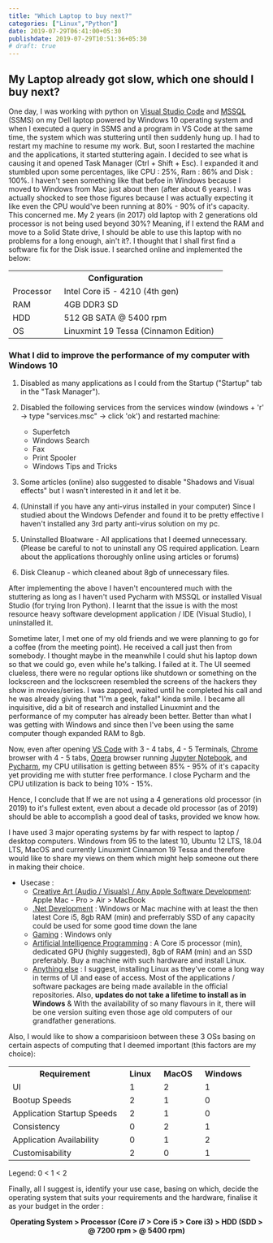 ```yaml
---
title: "Which Laptop to buy next?"
categories: ["Linux","Python"]
date: 2019-07-29T06:41:00+05:30
publishdate: 2019-07-29T10:51:36+05:30
# draft: true
---
```


## My Laptop already got slow, which one should I buy next?

One day, I was working with python on [Visual Studio Code](https://code.visualstudio.com) and [MSSQL](https://www.microsoft.com/en-us/sql-server/sql-server-2019) (SSMS) on my Dell laptop powered by Windows 10 operating system and when I executed a query in SSMS and a program in VS Code at the same time, the system which was stuttering until then suddenly hung up. I had to restart my machine to resume my work. But, soon I restarted the machine and the applications, it started stuttering again. I decided to see what is causing it and opened Task Manager (Ctrl + Shift + Esc). I expanded it and stumbled upon some percentages, like CPU : 25%, Ram : 86% and Disk : 100%. I haven't seen something like that befoe in Windows because I moved to Windows from Mac just about then (after about 6 years). I was actually shocked to see those figures because I was actually expecting it like even the CPU would've been running at 80% - 90% of it's capacity. This concerned me. My 2 years (in 2017) old laptop with 2 generations old processor is not being used beyond 30%? Meaning, if I extend the RAM and move to a Solid State drive, I should be able to use this laptop with no problems for a long enough, ain't it?. I thought that I shall first find a software fix for the Disk issue. I searched online and implemented the below:

<table>
    <tr>
        <th colspan="2">Configuration</th>
    </tr>
    <tr>
        <td>Processor &nbsp;</td>
        <td> Intel Core i5 - 4210 (4th gen) &nbsp;</td>
    </tr>
    <tr>
        <td>RAM &nbsp;</td>
        <td>4GB DDR3 SD &nbsp;</td>
    </tr>
    <tr>
        <td>HDD &nbsp;</td>
        <td>512 GB SATA @ 5400 rpm &nbsp;</td>
    </tr>
    <tr>
        <td>OS &nbsp;</td>
        <td>Linuxmint 19 Tessa (Cinnamon Edition) &nbsp;</td>
    </tr>
</table>

### What I did to improve the performance of my computer with Windows 10

1. Disabled as many applications as I could from the Startup ("Startup" tab in the "Task Manager").

2. Disabled the following services from the services window (windows + 'r' -> type "services.msc" -> click 'ok') and restarted machine:
    - Superfetch
    - Windows Search
    - Fax
    - Print Spooler
    - Windows Tips and Tricks

3. Some articles (online) also suggested to disable "Shadows and Visual effects" but I wasn't interested in it and let it be.

4. (Uninstall if you have any anti-virus installed in your computer) Since I studied about the Windows Defender and found it to be pretty effective I haven't installed any 3rd party anti-virus solution on my pc.

5. Uninstalled Bloatware - All applications that I deemed unnecessary. (Please be careful to not to uninstall any OS required application. Learn about the applications thoroughly online using articles or forums)

6. Disk Cleanup - which cleaned about 8gb of unnecessary files.

After implementing the above I haven't encountered much with the stuttering as long as I haven't used Pycharm with MSSQL or installed Visual Studio (for trying Iron Python). I learnt that the issue is with the most resource heavy software development application / IDE (Visual Studio), I uninstalled it.

Sometime later, I met one of my old friends and we were planning to go for a coffee (from the meeting point). He received a call just then from somebody. I thought maybe in the meanwhile I could shut his laptop down so that we could go, even while he's talking. I failed at it. The UI seemed clueless, there were no regular options like shutdown or something on the lockscreen and the lockscreen resembled the screens of the hackers they show in movies/series. I was zapped, waited until he completed his call and he was already giving that "I'm a geek, faka!" kinda smile. I became all inquisitive, did a bit of research and installed Linuxmint and the performance of my computer has already been better. Better than what I was getting with Windows and since then I've been using the same computer though expanded RAM to 8gb.

Now, even after opening [VS Code](https://code.visualstudio.com/) with 3 - 4 tabs, 4 - 5 Terminals, [Chrome](https://code.visualstudio.com/) browser with 4 - 5 tabs, [Opera](https://www.opera.com/) browser running [Jupyter Notebook](https://jupyter.org/), and [Pycharm](https://www.jetbrains.com/pycharm/), my CPU utilisation is getting between 85% - 95% of it's capacity yet providing me with stutter free performance. I close Pycharm and the CPU utilization is back to being 10% - 15%.

Hence, I conclude that If we are not using a 4 generations old processor (in 2019) to it's fullest extent, even about a decade old processor (as of 2019) should be able to accomplish a good deal of tasks, provided we know how.

I have used 3 major operating systems by far with respect to laptop / desktop computers. Windows from 95 to the latest 10, Ubuntu 12 LTS, 18.04 LTS, MacOS and currently Linuxmint Cinnamon 19 Tessa and therefore would like to share my views on them which might help someone out there in making their choice.

- Usecase :
    - <u>Creative Art (Audio / Visuals) / Any Apple Software Development</u>: Apple Mac - Pro > Air > MacBook
    - <u>.Net Development</u> : Windows or Mac machine with at least the then latest Core i5, 8gb RAM (min) and preferrably SSD of any capacity could be used for some good time down the lane
    - <u>Gaming</u> : Windows only
    - <u>Artificial Intelligence Programming</u> : A Core i5 processor (min), dedicated GPU (highly suggested), 8gb of RAM (min) and an SSD preferably. Buy a machine with such hardware and install Linux.
    - <u>Anything else</u> : I suggest, installing Linux as they've come a long way in terms of UI and ease of access. Most of the applications / software packages are being made available in the official repositories. Also, **updates do not take a lifetime to install as in Windows** & With the availability of so many flavours in it, there will be one version suiting even those age old computers of our grandfather generations.

Also, I would like to show a comparisioon between these 3 OSs basing on certain aspects of computing that I deemed important (this factors are my choice):

<center>
    <table>
        <tr>
            <th>Requirement &nbsp;</th>
            <th>Linux &nbsp;</th>
            <th>MacOS &nbsp;</th>
            <th>Windows &nbsp;</th>
        </tr>
        <tr>
            <td> UI &nbsp;</td>
            <td> 1 &nbsp;</td>
            <td> 2 &nbsp;</td>
            <td> 1 &nbsp;</td>
        </tr>
        <tr>
            <td> Bootup Speeds &nbsp;</td>
            <td> 2 &nbsp;</td>
            <td> 1 &nbsp;</td>
            <td> 0 &nbsp;</td>
        </tr>
        <tr>
            <td> Application Startup Speeds &nbsp;</td>
            <td> 2 &nbsp;</td>
            <td> 1 &nbsp;</td>
            <td> 0 &nbsp;</td>
        </tr>
        <tr>
            <td> Consistency &nbsp;</td>
            <td> 0 &nbsp;</td>
            <td> 2 &nbsp;</td>
            <td> 1 &nbsp;</td>
        </tr>
        <tr>
            <td> Application Availability &nbsp;</td>
            <td> 0 &nbsp;</td>
            <td> 1 &nbsp;</td>
            <td> 2 &nbsp;</td>
        </tr>
        <tr>
            <td> Customisability &nbsp;</td>
            <td> 2 &nbsp;</td>
            <td> 0 &nbsp;</td>
            <td> 1 &nbsp;</td>
        </tr>
    </table>
</center>

Legend: 0 < 1 < 2

Finally, all I suggest is, identify your use case, basing on which, decide the operating system that suits your requirements and the hardware, finalise it as your budget in the order :

<center>
    <b>Operating System > Processor (Core i7 > Core i5 > Core i3) > HDD (SDD > @ 7200 rpm > @ 5400 rpm)</b>
</center>

<!-- Things I didn't like about Windows OS (Vista, 8 and 8.1 versions I hated though) -->

<!-- As one of my most recent guru says, "Computers are good at repetitions". For example, Humans might require all the time in the world to add a billion integers together and give the sum and that's where computers came into picture, originally. But, those repetitions themselves paved way for the implementation of the concepts like Servers, Automation and AI (the most recent repetition utilization technology).

But, to be able to implement those technologies I need a computer that has the capacity / configuration of a latest server if not a super computer, as it has already got about half a decade old and runs at the speed of a computer from the previous century. I think I have to buy a new one. (assuming) I have a budget for a MacBook Pro, I'm not sure of how long would that support me? Cuz, me experiencing the sluggishness of my laptop started with my 2012 edition MacBook Pro itself. I started experiencing the lags in system bootups and application startups from 2017. I genuinely thought, it served me well for 5 years, maybe its time for it's retirement. Then, I had a relatively new Dell laptop with 4th generation Intel Core i5 processor and OS upgraded to Windows 10 (when Microsoft rolled out free upgrade for all users of Windows 7 or newer). I felt it to be comparatively faster to my relatively older MacBook Pro, but still I wasn't happy with the boot-up times or the application startup times but I thought I had no choice, at least for then, until, I buy a beast of a machine.

It was around then that I met my new manager and his age old laptop (could be from the 18th century... a couple of years more and it could find a place for itself in the nearest museum) at work and I wondered and asked him "how are you still managing with your laptop, how old is it? what are the boot up times with Windows 10 on it? what is it's configuration?". Trust me, the answers to all those questions were utterly depressing but looking at my pityful expression for him, he said this finally, "I manage my windows services on it!". Now, that hit my mind hard and got stuck in it, even to date.

I did a bit of research implemented a couple of suggesstions that I found online and the machine picked up with a significant improvement in the bootup and application start times and my Disk too is no more engaged at 100% utilization even when no application was running (other than the ones that the OS runs).

Later in the year, I met my friend (whose's name was mentioned in the bottom of my [homepage](http://gauthamsk.me)) and learnt about Linux. He was using a laptop which was older to mine then and to my shock it had some exciting bootup and application startup times. Then I did my tiny research on Linux operating systems and the various distros available and finally zeroed on to [Linuxmint](https://linuxmint.com/) which my friend suggested.

All this was in 2017 and I'm still using the same Dell laptop, in the 2nd half of 2019. It now has a bootup time of about 25 seconds and shutdown time of 7 seconds. Which means, If I have a task that takes about half a minute, I could turn my laptop on, get the task done and shut it down in under a minute, literally. Lately, I realised that I did the right thing with my computer once again when I tried to setup a rasa project in my laptop and work on it as doing the same in my work computer feels like a nightmare though it is a relatively newer machine. -->


<!-- A while ago, my friend, while talking to one of his students' asked "What happens if a carpenter does not have the proper tools or tools that are not in proper condition?", rhetorically ofcourse. I'm not sure whether the student asked about something or said something prior but that actually doesn't matter, because, both the analogy and that question of my friend seemed more important.

**How is "proper" defined in the context if the tool is a Computer?**

Well, I've been pursuing the quest of finding the "proper" machine for my work since then. I was not fully satisfied with my computer then and I don't think I'm even now but for different reasons.  -->

<!-- So, here is what I've learnt by far: -->
